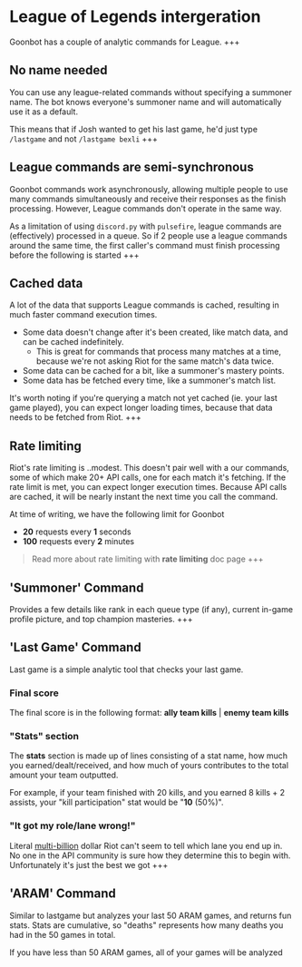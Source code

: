 # League of Legends intergeration
Goonbot has a couple of analytic commands for League.
+++
## No name needed
You can use any league-related commands without specifying a summoner name. The bot knows everyone's summoner name and will automatically use it as a default.

This means that if Josh wanted to get his last game, he'd just type `/lastgame` and not `/lastgame bexli`
+++
## League commands are semi-synchronous
Goonbot commands work asynchronously, allowing multiple people to use many commands simultaneously and receive their responses as the finish processing. However, League commands don't operate in the same way.

As a limitation of using `discord.py` with `pulsefire`, league commands are (effectively) processed in a queue. So if 2 people use a league commands around the same time, the first caller's command must finish processing before the following is started
+++
## Cached data
A lot of the data that supports League commands is cached, resulting in much faster command execution times.

- Some data doesn't change after it's been created, like match data, and can be cached indefinitely.
  - This is great for commands that process many matches at a time, because we're not asking Riot for the same match's data twice.
- Some data can be cached for a bit, like a summoner's mastery points. 
- Some data has be fetched every time, like a summoner's match list.

It's worth noting if you're querying a match not yet cached (ie. your last game played), you can expect longer loading times, because that data needs to be fetched from Riot.
+++
## Rate limiting
Riot's rate limiting is ..modest. This doesn't pair well with a our commands, some of which make 20+ API calls, one for each match it's fetching. If the rate limit is met, you can expect longer execution times. Because API calls are cached, it will be nearly instant the next time you call the command. 

At time of writing, we have the following limit for Goonbot
- **20** requests every **1** seconds
- **100** requests every **2** minutes

> Read more about rate limiting with **rate limiting** doc page
+++
## 'Summoner' Command
Provides a few details like rank in each queue type (if any), current in-game profile picture, and top champion masteries.
+++
## 'Last Game' Command
Last game is a simple analytic tool that checks your last game.

### Final score
The final score is in the following format: **ally team kills** | **enemy team kills**

### "Stats" section
The **stats** section is made up of lines consisting of a stat name, how much you earned/dealt/received, and how much of yours contributes to the total amount your team outputted.

For example, if your team finished with 20 kills, and you earned 8 kills + 2 assists, your "kill participation" stat would be "**10** (50%)".

### "It got my role/lane wrong!"
Literal [multi-billion](https://levvvel.com/riot-games-statistics/) dollar Riot can't seem to tell which lane you end up in. No one in the API community is sure how they determine this to begin with. Unfortunately it's just the best we got
+++
## 'ARAM' Command
Similar to lastgame but analyzes your last 50 ARAM games, and returns fun stats. Stats are cumulative, so "deaths" represents how many deaths you had in the 50 games in total.

If you have less than 50 ARAM games, all of your games will be analyzed